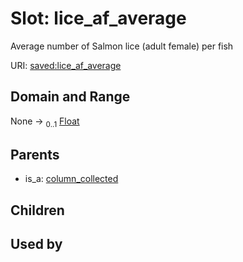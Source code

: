
# Slot: lice_af_average


Average number of Salmon lice (adult female) per fish

URI: [saved:lice_af_average](https://marine.gov.scot/metadata/saved/schema/lice_af_average)


## Domain and Range

None &#8594;  <sub>0..1</sub> [Float](types/Float.md)

## Parents

 *  is_a: [column_collected](column_collected.md)

## Children


## Used by

